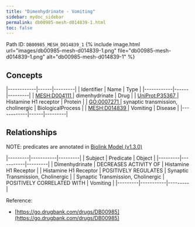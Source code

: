 ```yaml
---
title: "Dimenhydrinate - Vomiting"
sidebar: mydoc_sidebar
permalink: db00985-mesh-d014839-1.html
toc: false 
---
```



Path ID: `DB00985_MESH_D014839_1`
{% include image.html url="images/db00985-mesh-d014839-1.png" file="db00985-mesh-d014839-1.png" alt="db00985-mesh-d014839-1" %}

## Concepts

|------------|------|---------|
| Identifier | Name | Type    |
|------------|------|---------|
| <a href="https://identifiers.org/MESH:D004111">MESH:D004111 </a> | dimenhydrinate | Drug |
| <a href="https://identifiers.org/UniProt:P35367">UniProt:P35367 </a> | Histamine H1 receptor | Protein |
| <a href="https://identifiers.org/GO:0007271">GO:0007271 </a> | synaptic transmission, cholinergic | BiologicalProcess |
| <a href="https://identifiers.org/MESH:D014839">MESH:D014839 </a> | Vomiting | Disease |
|------------|------|---------|

## Relationships


NOTE: predicates are annotated in <a href="https://github.com/biolink/biolink-model/releases/tag/v1.3.0">Biolink Model (v1.3.0)</a>

|---------|-----------|---------|
| Subject | Predicate | Object  |
|---------|-----------|---------|
| Dimenhydrinate | DECREASES ACTIVITY OF | Histamine H1 Receptor |
| Histamine H1 Receptor | POSITIVELY REGULATES | Synaptic Transmission, Cholinergic |
| Synaptic Transmission, Cholinergic | POSITIVELY CORRELATED WITH | Vomiting |
|---------|-----------|---------|

Reference: 
  - [https://go.drugbank.com/drugs/DB00985](https://go.drugbank.com/drugs/DB00985)
